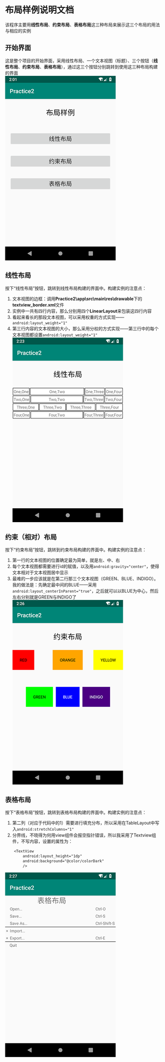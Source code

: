 # 布局样例说明文档
该程序主要用**线性布局**、**约束布局**、**表格布局**这三种布局来展示这三个布局的用法与相应的实例</br>
## 开始界面
这是整个项目的开始界面，采用线性布局、一个文本视图（标题）、三个按钮（**线性布局**、**约束布局**、**表格布局**），通过这三个按钮分别跳转到使用这三种布局构建的界面</br>
![StartScreen](https://github.com/ysw990312/AndroidPrograms/blob/master/Practice2/picture/StartScreen.png)
## 线性布局
按下“线性布局”按钮，跳转到线性布局构建的界面中。构建实例的注意点：</br>
1. 文本视图的边框：调用**Practice2\app\src\main\res\drawable**下的**textview_border.xml**文件
2. 实例中一共有四行内容，那么分别用四个**LinearLayout**来包装这四行内容
3. 看起来看长的那段文本视图，可以采用权重的方式实现——`android:layout_weight="1"`
4. 第三行内容的文本视图的大小，那么采用分权的方式实现——第三行中的每个文本视图都设置`android:layout_weight="1"`</br>
![LinearLayoutScreen](https://github.com/ysw990312/AndroidPrograms/blob/master/Practice2/picture/LinearLayout.png)
## 约束（相对）布局
按下“约束布局”按钮，跳转到约束布局构建的界面中。构建实例的注意点：</br>
1. 第一行的文本视图的位置确定最为简单，就是左、中、右
2. 每个文本视图都需要进行id的赋值，以及用`android:gravity="center"`，使得文本相对于文本视图居中显示
3. 最难的一步应该就是在第二行那三个文本视图（GREEN、BLUE、INDIGO）。我的做法是：先确定最中间的BLUE——采用`android:layout_centerInParent="true"`，之后就可以以BLUE为中心，然后左右分别就是GREEN与INDIGO了</br>
![ConstrainLayoutScreen](https://github.com/ysw990312/AndroidPrograms/blob/master/Practice2/picture/ConstraintLayout.png)
## 表格布局
按下“表格布局”按钮，跳转到表格布局构建的界面中。构建实例的注意点：</br>
1. 第二列（对应于代码中的1）需要进行填充分布，所以采用在TableLayout中写入`android:stretchColumns="1"`
2. 分界线，不晓得为何用view组件会报空指针错误，所以我采用了Textview组件，不写内容，设置的属性为：
```
    <TextView
        android:layout_height="1dp"
        android:background="@color/colorDark"
        />
```
![TableLayoutScreen](https://github.com/ysw990312/AndroidPrograms/blob/master/Practice2/picture/TableLayout.png)
